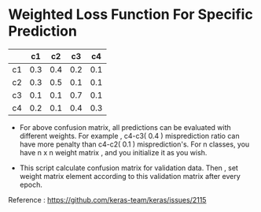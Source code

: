 # Weighted Loss Function For Specific Prediction


|    | c1 | c2 | c3 | c4 |
| -- | -- | -- | -- | -- | 
| c1  |  0.3  | 0.4  | 0.2 | 0.1 |
| c2  |  0.3  | 0.5  | 0.1 | 0.1 |
| c3  |  0.1  | 0.1  | 0.7 | 0.1 |
| c4  |  0.2  | 0.1  | 0.4 | 0.3 |

- For above confusion matrix, all predictions can be evaluated with different weights. For example , c4-c3( 0.4 ) misprediction ratio can
have more penalty than c4-c2( 0.1 ) misprediction's.  For n classes, you have n x n weight matrix , and you initialize it as you wish.

- This script calculate confusion matrix for validation data. Then , set weight matrix element according to this validation matrix after
every  epoch.


Reference : https://github.com/keras-team/keras/issues/2115
